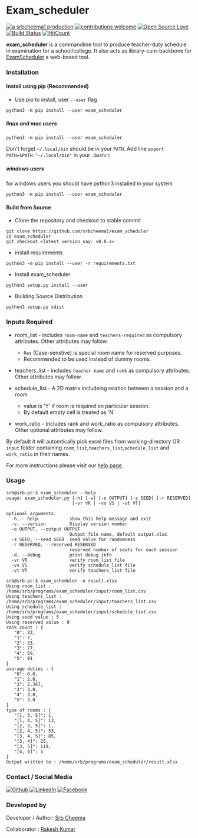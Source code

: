 # Exam_scheduler

[![a srbcheema1 production](https://img.shields.io/badge/-a%20srbcheema1%20production-blue.svg)](https://github.com/srbcheema1)
[![contributions welcome](https://img.shields.io/badge/contributions-welcome-brightgreen.svg?style=flat)](https://github.ocm/srbcheema1/exam_scheduler/issues)
[![Open Source Love](https://badges.frapsoft.com/os/v1/open-source.png?v=103)](https://github.com/srbcheema1/exam_scheduler)
[![Build Status](https://travis-ci.org/srbcheema1/exam_scheduler.svg?branch=master)](https://travis-ci.org/srbcheema1/exam_scheduler)
[![HitCount](http://hits.dwyl.io/srbcheema1/exam_scheduler.svg)](http://hits.dwyl.io/srbcheema1/exam_scheduler)

**exam_scheduler** is a commandline tool to produce teacher-duty schedule in examination for a school/college. It also acts as library-cum-backbone for [ExamScheduler](https://srbcheema1.github.io/ExamScheduler/) a web-based tool.


### Installation

#### Install using pip (Recommended)

- Use pip to install, user `--user` flag
```
python3 -m pip install --user exam_scheduler
```


##### linux and mac users
```
python3 -m pip install --user exam_scheduler
```
Don't forget `~/.local/bin` should be in your `PATH`. Add line `export PATH=$PATH:"~/.local/bin"` in your `.bashrc`

##### windows users
for windows users you should have python3 installed in your system
```
python3 -m pip install --user exam_scheduler
```

#### Build from Source

- Clone the repository and checkout to stable commit
```
git clone https://github.com/srbcheema1/exam_scheduler
cd exam_scheduler
git checkout <latest_version say: v0.0.x>
```

- install requirements
```
python3 -m pip install --user -r requirements.txt
```
- Install exam_scheduler
```
python3 setup.py install --user
```
- Building Source Distribution
```
python3 setup.py sdist
```



### Inputs Required


- room_list - includes `room-name` and `teachers-required` as compulsory attributes. Other attributes may follow.
   - `Res` (Case-senstive) is special room name for reserved purposes.
   - Recommended to be used instead of dummy rooms.

- teachers_list - includes `teacher-name` and `rank` as compulsory attributes. Other attributes may follow.

- schedule_list - A 2D matrix includeing relation between a session and a room
   - value is 'Y' if room is required on particular session.
   - By default empty cell is treated as 'N'

- work_ratio - Includes rank and work_ratio as compulsory attributes. Other optional attributes may follow.

By default it will automtically pick excel files from working-directory OR `input` folder containing `room_list`,`teachers_list`,`schedule_list` and `work_ratio` in their names.

For more instructions please visit our [help page](https://srbcheema1.github.io/ExamScheduler/#/Help).

### Usage
```
srb@srb-pc:$ exam_scheduler --help
usage: exam_scheduler.py [-h] [-v] [-o OUTPUT] [-s SEED] [-r RESERVED]
                         [-vr VR | -vs VS | -vt VT]

optional arguments:
  -h, --help            show this help message and exit
  -v, --version         Display version number
  -o OUTPUT, --output OUTPUT
                        Output file name, default output.xlsx
  -s SEED, --seed SEED  seed value for randomness
  -r RESERVED, --reserved RESERVED
                        reserved number of seats for each session
  -d, --debug           print debug info
  -vr VR                verify room_list file
  -vs VS                verify schedule_list file
  -vt VT                verify teachers_list file
```

```
srb@srb-pc:$ exam_scheduler -o result.xlsx
Using room_list : /home/srb/programs/exam_scheduler/input/room_list.csv
Using teachers_list : /home/srb/programs/exam_scheduler/input/teachers_list.csv
Using schedule_list : /home/srb/programs/exam_scheduler/input/schedule_list.csv
Using seed value : 5
Using reserved value : 0
rank count : {
   "0": 33,
   "1": 7,
   "2": 23,
   "3": 77,
   "4": 59,
   "5": 91
}
average duties : {
   "0": 0.0,
   "1": 2.0,
   "2": 2.347,
   "3": 3.0,
   "4": 3.0,
   "5": 3.0
}
type of rooms : {
   "[1, 3, 5]": 1,
   "[1, 4, 5]": 13,
   "[2, 3, 5]": 1,
   "[2, 4, 5]": 53,
   "[3, 4, 5]": 85,
   "[3, 4]": 25,
   "[3, 5]": 119,
   "[4, 5]": 1
}
Output written to : /home/srb/programs/exam_scheduler/result.xlsx
```



### Contact / Social Media

[![Github](https://raw.githubusercontent.com/srbcheema1/CheemaFy/master/myPlugins/extra_things/png_images/social/github.png)](https://github.com/srbcheema1/)
[![LinkedIn](https://raw.githubusercontent.com/srbcheema1/CheemaFy/master/myPlugins/extra_things/png_images/social/linkedin-48x48.png)](https://www.linkedin.com/in/srbcheema1/)
[![Facebook](https://raw.githubusercontent.com/srbcheema1/CheemaFy/master/myPlugins/extra_things/png_images/social/fb.png)](https://www.facebook.com/srbcheema/)


### Developed by

Developer / Author: [Srb Cheema](https://github.com/srbcheema1/)

Collaborator : [Rakesh Kumar](https://github.com/spider34/)
